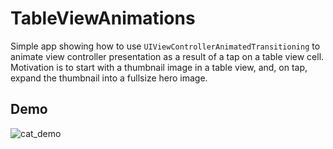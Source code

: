 # TableViewAnimations
Simple app showing how to use `UIViewControllerAnimatedTransitioning` to animate view controller presentation as a result of a tap on a table view cell. Motivation is to start with a thumbnail image in a table view, and, on tap, expand the thumbnail into a fullsize hero image. 

## Demo
![cat_demo](https://cloud.githubusercontent.com/assets/1094280/20963535/9784356a-bc22-11e6-8a6c-4558cd0c7ed0.gif)
